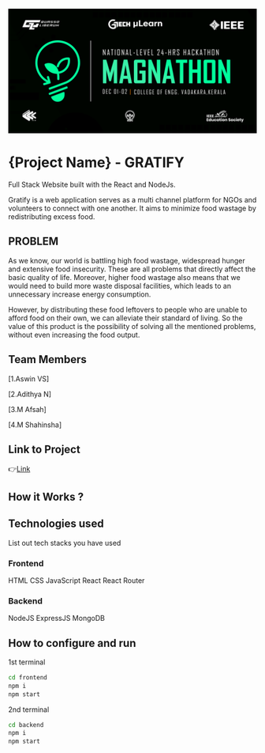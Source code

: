 ![image](./assets/banner.png)


# {Project Name} - GRATIFY
Full Stack Website built with the React and NodeJs.

Gratify is a web application serves as a multi channel platform for NGOs and volunteers to connect with one another. It aims to minimize food wastage by redistributing excess food.

## PROBLEM

As we know, our world is battling high food wastage, widespread hunger and extensive food insecurity. These are all problems that directly affect the basic quality of life. Moreover, higher food wastage also means that we would need to build more waste disposal facilities, which leads to an unnecessary increase energy consumption.

However, by distributing these food leftovers to people who are unable to afford food on their own, we can alleviate their standard of living. So the value of this product is the possibility of solving all the mentioned problems, without even increasing the food output.

## Team Members
[1.Aswin VS]

[2.Adithya N]

[3.M Afsah]

[4.M Shahinsha]

## Link to Project
👉[Link](https://www.loom.com/share/70c06a9a71354e64bfa3109856bc82b4)

## How it Works ?


## Technologies used
List out tech stacks you have used
### Frontend
HTML
CSS
JavaScript
React
React Router
### Backend
NodeJS
ExpressJS
MongoDB

## How to configure and run

1st terminal
```sh
cd frontend
npm i
npm start
```
2nd terminal
```sh
cd backend
npm i
npm start
```

